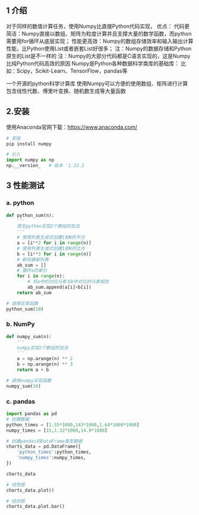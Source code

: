 ## 1 介绍
对于同样的数值计算任务，使用Numpy比直接Python代码实现，
优点：
代码更简洁：Numpy直接以数组、矩阵为粒度计算并且支撑大量的数学函数，而python需要用for循环从底层实现；
性能更高效：Numpy的数组存储效率和输入输出计算性能，比Python使用List或者嵌套List好很多；
注：Numpy的数据存储和Python原生的List是不一样的
注：Numpy的大部分代码都是C语言实现的，这是Numpy比纯Python代码高效的原因
Numpy是Python各种数据科学类库的基础库：
比如：Scipy，Scikit-Learn、TensorFlow，pandas等

一个开源的python科学计算库
使用Numpy可以方便的使用数组、矩阵进行计算
包含线性代数、傅里叶变换、随机数生成等大量函数

## 2.安装
使用Anaconda官网下载：https://www.anaconda.com/
```python
# 安装
pip install numpy  

# 引入
import numpy as np
np.__version_   # 版本 '1.23.2
```

## 3 性能测试

### a. python
```python
def python_sum(n):
    '''
    原生python实现2个数组的加法
    '''
    # 使用列表生成式创建1到N的平方
    a = [i**2 for i in range(n)]
    # 使用列表生成式创建1到N的立方
    b = [i**3 for i in range(n)]
    # 新创建新列表
    ab_sum = []
    # 循环a的索引
    for i in range(n):
        # 将a中的对应元素与b中对应的元素相加
        ab_sum.append(a[i]+b[i])
    return ab_sum

# 调用实现函数
python_sum(10)
```

### b. NumPy
```python
def numpy_sum(n):
    '''
    numpy实现2个数组的加法
    '''
    a = np.arange(n) ** 2
    b = np.arange(n) ** 3
    return a + b

# 调用numpy实现函数
numpy_sum(10)
```
### c. pandas
```python
import pandas as pd
# 创建数据
python_times = [1.55*1000,143*1000,1.64*1000*1000]
numpy_times = [15,1.32*1000,14.9*1000]

# 创建pandas的DataFrame类型数据
charts_data = pd.DataFrame({
    'python_times':python_times,
    'numpy_times':numpy_times,
})

charts_data

# 线性图
charts_data.plot()

# 柱状图
charts_data.plot.bar()
```
